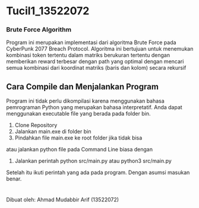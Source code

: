 # Tucil1_13522072
### Brute Force Algorithm

Program ini merupakan implementasi dari algoritma Brute Force pada CyberPunk 2077 Breach Protocol. Algoritma ini bertujuan untuk menemukan kombinasi token tertentu dalam matriks berukuran tertentu dengan memberikan reward terbesar dengan path yang optimal dengan mencari semua kombinasi dari koordinat matriks (baris dan kolom) secara rekursif

## Cara Compile dan Menjalankan Program
Program ini tidak perlu dikompilasi karena menggunakan bahasa pemrograman Python yang merupakan bahasa interpretatif. Anda dapat menggunakan executable file yang berada pada folder bin. 
1. Clone Repository
2. Jalankan main.exe di folder bin
3. Pindahkan file main.exe ke root folder jika tidak bisa

atau jalankan python file pada Command Line biasa dengan
1. Jalankan perintah python src/main.py atau python3 src/main.py

Setelah itu ikuti perintah yang ada pada program. Dengan asumsi masukan benar.

#
Dibuat oleh: Ahmad Mudabbir Arif (13522072)
